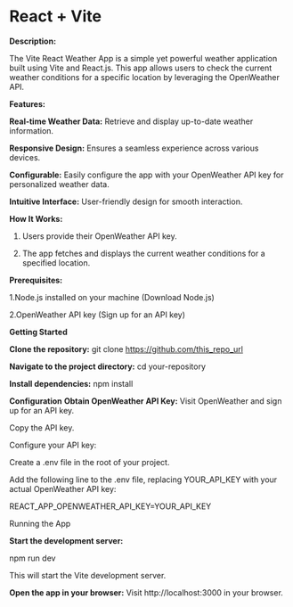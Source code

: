 # React + Vite

**Description:**

The Vite React Weather App is a simple yet powerful weather application built using Vite and React.js. This app allows users to check the current weather conditions for a specific location by leveraging the OpenWeather API.

**Features:**

**Real-time Weather Data:** Retrieve and display up-to-date weather information.

**Responsive Design:** Ensures a seamless experience across various devices.

**Configurable:** Easily configure the app with your OpenWeather API key for personalized weather data.

**Intuitive Interface:** User-friendly design for smooth interaction.

**How It Works:**
1. Users provide their OpenWeather API key.

2. The app fetches and displays the current weather conditions for a specified location.

**Prerequisites:**

1.Node.js installed on your machine (Download Node.js)

2.OpenWeather API key (Sign up for an API key)

**Getting Started**

**Clone the repository:**
git clone https://github.com/this_repo_url

**Navigate to the project directory:**
cd your-repository

**Install dependencies:**
npm install

**Configuration**
**Obtain OpenWeather API Key:**
Visit OpenWeather and sign up for an API key.

Copy the API key.

Configure your API key:

Create a .env file in the root of your project.

Add the following line to the .env file, replacing YOUR_API_KEY with your actual OpenWeather API key:

REACT_APP_OPENWEATHER_API_KEY=YOUR_API_KEY

Running the App

**Start the development server:**

npm run dev

This will start the Vite development server.

**Open the app in your browser:**
Visit http://localhost:3000 in your browser.
